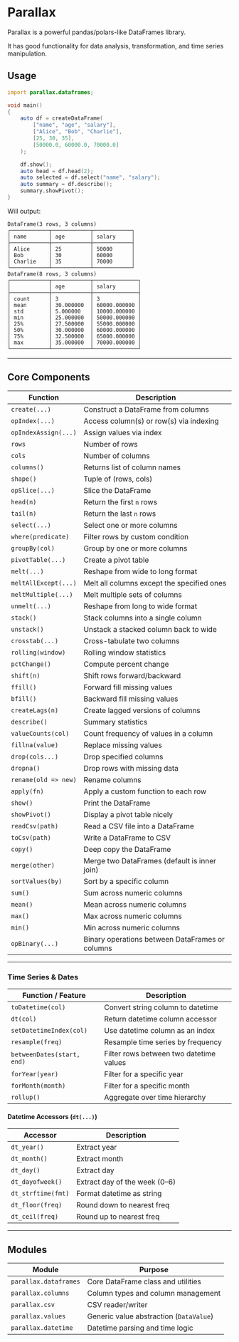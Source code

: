# Parallax

Parallax is a powerful pandas/polars-like DataFrames library.

It has good functionality for data analysis, transformation, and time series manipulation.

## Usage

```d
import parallax.dataframes;

void main()
{
    auto df = createDataFrame(
        ["name", "age", "salary"],
        ["Alice", "Bob", "Charlie"],
        [25, 30, 35],
        [50000.0, 60000.0, 70000.0]
    );

    df.show();
    auto head = df.head(2);
    auto selected = df.select("name", "salary");
    auto summary = df.describe();
    summary.showPivot();
}
```

Will output:

```
DataFrame(3 rows, 3 columns)
┌────────────┬────────────┬────────────┐
│ name       │ age        │ salary     │
├────────────┼────────────┼────────────┤
│ Alice      │ 25         │ 50000      │
│ Bob        │ 30         │ 60000      │
│ Charlie    │ 35         │ 70000      │
└────────────┴────────────┴────────────┘
DataFrame(8 rows, 3 columns)
┌────────────┬────────────┬──────────────┐
│            │ age        │ salary       │
├────────────┼────────────┼──────────────┤
│ count      │ 3          │ 3            │
│ mean       │ 30.000000  │ 60000.000000 │
│ std        │ 5.000000   │ 10000.000000 │
│ min        │ 25.000000  │ 50000.000000 │
│ 25%        │ 27.500000  │ 55000.000000 │
│ 50%        │ 30.000000  │ 60000.000000 │
│ 75%        │ 32.500000  │ 65000.000000 │
│ max        │ 35.000000  │ 70000.000000 │
└────────────┴────────────┴──────────────┘
```

---

## Core Components

| Function             | Description                                     |
| -------------------- | ----------------------------------------------- |
| `create(...)`        | Construct a DataFrame from columns              |
| `opIndex(...)`       | Access column(s) or row(s) via indexing         |
| `opIndexAssign(...)` | Assign values via index                         |
| `rows`               | Number of rows                                  |
| `cols`               | Number of columns                               |
| `columns()`          | Returns list of column names                    |
| `shape()`            | Tuple of (rows, cols)                           |
| `opSlice(...)`       | Slice the DataFrame                             |
| `head(n)`            | Return the first `n` rows                       |
| `tail(n)`            | Return the last `n` rows                        |
| `select(...)`        | Select one or more columns                      |
| `where(predicate)`   | Filter rows by custom condition                 |
| `groupBy(col)`       | Group by one or more columns                    |
| `pivotTable(...)`    | Create a pivot table                            |
| `melt(...)`          | Reshape from wide to long format                |
| `meltAllExcept(...)` | Melt all columns except the specified ones      |
| `meltMultiple(...)`  | Melt multiple sets of columns                   |
| `unmelt(...)`        | Reshape from long to wide format                |
| `stack()`            | Stack columns into a single column              |
| `unstack()`          | Unstack a stacked column back to wide           |
| `crosstab(...)`      | Cross-tabulate two columns                      |
| `rolling(window)`    | Rolling window statistics                       |
| `pctChange()`        | Compute percent change                          |
| `shift(n)`           | Shift rows forward/backward                     |
| `ffill()`            | Forward fill missing values                     |
| `bfill()`            | Backward fill missing values                    |
| `createLags(n)`      | Create lagged versions of columns               |
| `describe()`         | Summary statistics                              |
| `valueCounts(col)`   | Count frequency of values in a column           |
| `fillna(value)`      | Replace missing values                          |
| `drop(cols...)`      | Drop specified columns                          |
| `dropna()`           | Drop rows with missing data                     |
| `rename(old => new)` | Rename columns                                  |
| `apply(fn)`          | Apply a custom function to each row             |
| `show()`             | Print the DataFrame                             |
| `showPivot()`        | Display a pivot table nicely                    |
| `readCsv(path)`      | Read a CSV file into a DataFrame                |
| `toCsv(path)`        | Write a DataFrame to CSV                        |
| `copy()`             | Deep copy the DataFrame                         |
| `merge(other)`       | Merge two DataFrames (default is inner join)    |
| `sortValues(by)`     | Sort by a specific column                       |
| `sum()`              | Sum across numeric columns                      |
| `mean()`             | Mean across numeric columns                     |
| `max()`              | Max across numeric columns                      |
| `min()`              | Min across numeric columns                      |
| `opBinary(...)`      | Binary operations between DataFrames or columns |

---

### Time Series & Dates

| Function / Feature         | Description                             |
| -------------------------- | --------------------------------------- |
| `toDatetime(col)`          | Convert string column to datetime       |
| `dt(col)`                  | Return datetime column accessor         |
| `setDatetimeIndex(col)`    | Use datetime column as an index         |
| `resample(freq)`           | Resample time series by frequency       |
| `betweenDates(start, end)` | Filter rows between two datetime values |
| `forYear(year)`            | Filter for a specific year              |
| `forMonth(month)`          | Filter for a specific month             |
| `rollup()`                 | Aggregate over time hierarchy           |

#### Datetime Accessors (`dt(...)`)

| Accessor           | Description                   |
| ------------------ | ----------------------------- |
| `dt_year()`        | Extract year                  |
| `dt_month()`       | Extract month                 |
| `dt_day()`         | Extract day                   |
| `dt_dayofweek()`   | Extract day of the week (0–6) |
| `dt_strftime(fmt)` | Format datetime as string     |
| `dt_floor(freq)`   | Round down to nearest freq    |
| `dt_ceil(freq)`    | Round up to nearest freq      |

---

## Modules

| Module                | Purpose                                 |
| --------------------- | --------------------------------------- |
| `parallax.dataframes` | Core DataFrame class and utilities      |
| `parallax.columns`    | Column types and column management      |
| `parallax.csv`        | CSV reader/writer                       |
| `parallax.values`     | Generic value abstraction (`DataValue`) |
| `parallax.datetime`   | Datetime parsing and time logic         |
